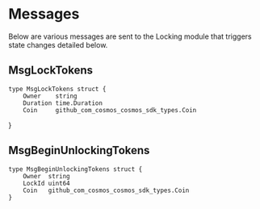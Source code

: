 # Messages

Below are various messages are sent to the Locking module that triggers state changes detailed below.

## MsgLockTokens

    type MsgLockTokens struct {
        Owner    string                                  
        Duration time.Duration                          
        Coin     github_com_cosmos_cosmos_sdk_types.Coin 
}

## MsgBeginUnlockingTokens

    type MsgBeginUnlockingTokens struct {
        Owner  string                                 
        LockId uint64                                  
        Coin   github_com_cosmos_cosmos_sdk_types.Coin 
    }